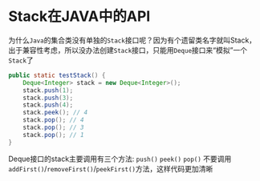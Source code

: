 # Stack在JAVA中的API

为什么`Java`的集合类没有单独的`Stack`接口呢？因为有个遗留类名字就叫Stack，出于兼容性考虑，所以没办法创建`Stack`接口，只能用`Deque`接口来“模拟”一个`Stack`了
```java
public static testStack() {
    Deque<Integer> stack = new Deque<Integer>();
    stack.push(1);
    stack.push(3);
    stack.push(4);
    stack.peek(); // 4
    stack.pop(); // 4
    stack.pop(); // 3
    stack.pop(); // 1
}
```
Deque接口的stack主要调用有三个方法: `push()` `peek()` `pop()` 
不要调用`addFirst()`/`removeFirst()`/`peekFirst()`方法，这样代码更加清晰

